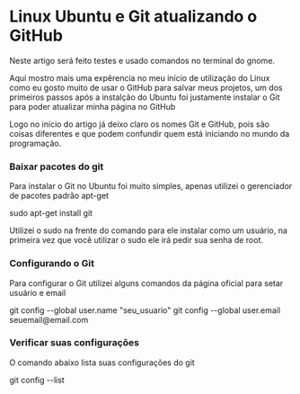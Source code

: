 <h1>Linux Ubuntu e Git atualizando o GitHub</h1>
<p>Neste artigo será feito testes e usado comandos no terminal do gnome.</p>
<p>Aqui mostro mais uma expêrencia no meu início de utilização do Linux como eu gosto muito de usar o GitHub para salvar meus projetos,
um dos primeiros passos após a instalção do Ubuntu foi justamente instalar o Git para poder atualizar minha página no GitHub</p>
<p>Logo no início do artigo já deixo claro os nomes Git e GitHub, pois são coisas diferentes e que podem confundir quem está iniciando no mundo da programação.</p>
<p></p>
<h3>Baixar pacotes do git</h3>
<p>Para instalar o Git no Ubuntu foi muito simples, apenas utilizei o gerenciador de pacotes padrão apt-get</p>
<p>sudo apt-get install git </p>
<p>Utilizei o sudo na frente do comando para ele instalar como um usuário, na primeira vez que você utilizar o sudo ele irá pedir sua senha de root. </p>
<h3>Configurando o Git</h3>
<p>Para configurar o Git utilizei alguns comandos da página oficial para setar usuário e email</p>
<p>git config --global user.name "seu_usuario"
 git config --global user.email seuemail@email.com</p>
<h3>Verificar suas configurações</h3>
<p>O comando abaixo lista suas configurações do git</p>
<p>git config --list</p>

